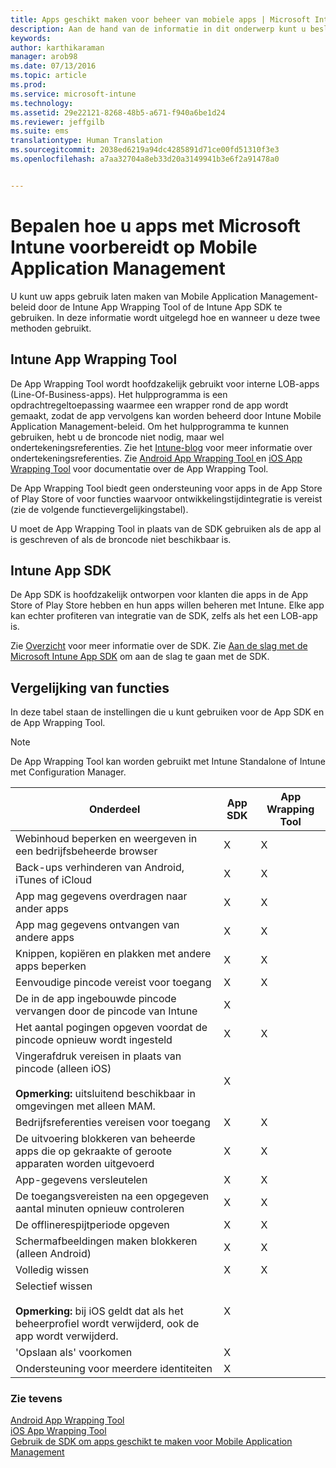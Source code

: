 ```yaml
---
title: Apps geschikt maken voor beheer van mobiele apps | Microsoft Intune
description: Aan de hand van de informatie in dit onderwerp kunt u beslissen wanneer u het hulpmiddel App Wrapping en de App SDK moet gebruiken om uw aangepaste LOB-apps in te schakelen voor gebruik van de beleidsregels voor het beheren van mobiele apps.
keywords: 
author: karthikaraman
manager: arob98
ms.date: 07/13/2016
ms.topic: article
ms.prod: 
ms.service: microsoft-intune
ms.technology: 
ms.assetid: 29e22121-8268-48b5-a671-f940a6be1d24
ms.reviewer: jeffgilb
ms.suite: ems
translationtype: Human Translation
ms.sourcegitcommit: 2038ed6219a94dc4285891d71ce00fd51310f3e3
ms.openlocfilehash: a7aa32704a8eb33d20a3149941b3e6f2a91478a0


---
```


# Bepalen hoe u apps met Microsoft Intune voorbereidt op Mobile Application Management
U kunt uw apps gebruik laten maken van Mobile Application Management-beleid door de Intune App Wrapping Tool of de Intune App SDK te gebruiken. In deze informatie wordt uitgelegd hoe en wanneer u deze twee methoden gebruikt.

## Intune App Wrapping Tool
De App Wrapping Tool wordt hoofdzakelijk gebruikt voor interne LOB-apps (Line-Of-Business-apps). Het hulpprogramma is een opdrachtregeltoepassing waarmee een wrapper rond de app wordt gemaakt, zodat de app vervolgens kan worden beheerd door Intune Mobile Application Management-beleid. Om het hulpprogramma te kunnen gebruiken, hebt u de broncode niet nodig, maar wel ondertekeningsreferenties.  Zie het [Intune-blog](https://blogs.technet.microsoft.com/enterprisemobility/2015/02/25/how-to-obtain-the-prerequisites-for-the-intune-app-wrapping-tool-for-ios/) voor meer informatie over ondertekeningsreferenties. Zie [Android App Wrapping Tool ](prepare-android-apps-for-mobile-application-management-with-the-microsoft-intune-app-wrapping-tool.md) en [iOS App Wrapping Tool](prepare-ios-apps-for-mobile-application-management-with-the-microsoft-intune-app-wrapping-tool.md) voor documentatie over de App Wrapping Tool.

De App Wrapping Tool biedt geen ondersteuning voor apps in de App Store of Play Store of voor functies waarvoor ontwikkelingstijdintegratie is vereist (zie de volgende functievergelijkingstabel).

U moet de App Wrapping Tool in plaats van de SDK gebruiken als de app al is geschreven of als de broncode niet beschikbaar is.

## Intune App SDK
De App SDK is hoofdzakelijk ontworpen voor klanten die apps in de App Store of Play Store hebben en hun apps willen beheren met Intune. Elke app kan echter profiteren van integratie van de SDK, zelfs als het een LOB-app is.

Zie [Overzicht](/intune/develop/intune-app-sdk) voor meer informatie over de SDK. Zie [Aan de slag met de Microsoft Intune App SDK](/intune/develop/intune-app-sdk-get-started) om aan de slag te gaan met de SDK.

## Vergelijking van functies
In deze tabel staan de instellingen die u kunt gebruiken voor de App SDK en de App Wrapping Tool.

> [!NOTE]
> De App Wrapping Tool kan worden gebruikt met Intune Standalone of Intune met Configuration Manager.

|Onderdeel|App SDK|App Wrapping Tool|
|-----------|---------------------|-----------|
|Webinhoud beperken en weergeven in een bedrijfsbeheerde browser|X|X|
|Back-ups verhinderen van Android, iTunes of iCloud|X|X|
|App mag gegevens overdragen naar ander apps|X|X|
|App mag gegevens ontvangen van andere apps|X|X|
|Knippen, kopiëren en plakken met andere apps beperken|X|X|
|Eenvoudige pincode vereist voor toegang|X|X|
|De in de app ingebouwde pincode vervangen door de pincode van Intune|X||
|Het aantal pogingen opgeven voordat de pincode opnieuw wordt ingesteld|X|X|
|Vingerafdruk vereisen in plaats van pincode (alleen iOS)<br></br>**Opmerking:** uitsluitend beschikbaar in omgevingen met alleen MAM.|X||
|Bedrijfsreferenties vereisen voor toegang|X|X|
|De uitvoering blokkeren van beheerde apps die op gekraakte of geroote apparaten worden uitgevoerd|X|X|
|App-gegevens versleutelen|X|X|
|De toegangsvereisten na een opgegeven aantal minuten opnieuw controleren|X|X|
|De offlinerespijtperiode opgeven|X|X|
|Schermafbeeldingen maken blokkeren (alleen Android)|X|X|
|Volledig wissen|X|X|
|Selectief wissen <br></br>**Opmerking:** bij iOS geldt dat als het beheerprofiel wordt verwijderd, ook de app wordt verwijderd.|X||
|'Opslaan als' voorkomen |X||
|Ondersteuning voor meerdere identiteiten|X||

### Zie tevens
[Android App Wrapping Tool](prepare-android-apps-for-mobile-application-management-with-the-microsoft-intune-app-wrapping-tool.md)</br>
[iOS App Wrapping Tool](prepare-ios-apps-for-mobile-application-management-with-the-microsoft-intune-app-wrapping-tool.md)</br>
[Gebruik de SDK om apps geschikt te maken voor Mobile Application Management](use-the-sdk-to-enable-apps-for-mobile-application-management.md)



<!--HONumber=Jul16_HO4-->


